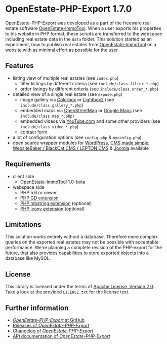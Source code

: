 OpenEstate-PHP-Export 1.7.0
===========================

OpenEstate-PHP-Export was developed as a part of the freeware real estate
software [OpenEstate-ImmoTool](https://openestate.org/). When a user exports his
properties to his website in PHP format, these scripts are transferred to the
webspace including real estate data in the `data` folder. This solution started
as an experiment, how to publish real estates from
[OpenEstate-ImmoTool](https://openestate.org/) on a website with as minimal
effort as possible for the user.


Features
--------

-   listing view of multiple real estates (see `index.php`)
    -   filter listings by different criteria (see `include/class.filter_*.php`)
    -   order listings by different criteria (see `include/class.order_*.php`)
-   detailed view of a single real estate (see `expose.php`)
    -   image gallery via [Colorbox](https://www.jacklmoore.com/colorbox/) or [Lightbox2](https://www.lokeshdhakar.com/projects/lightbox2/) (see `include/class.gallery_*.php`)
    -   embedded maps via [OpenStreetMap](https://www.openstreetmap.org/) or [Google Maps](https://www.google.com/) (see `include/class.map_*.php`)
    -   embedded videos via [YouTube.com](https://www.youtube.com/) and some other providers (see `include/class.video_*.php`)
    -   contact form
-   a lot of configuration options (see `config.php` & `myconfig.php`)
-   open source wrapper modules for
    [WordPress](https://github.com/OpenEstate/OpenEstate-PHP-Wrapper-WordPress),
    [CMS made simple](https://github.com/OpenEstate/OpenEstate-PHP-Wrapper-CMSms),
    [WebsiteBaker / BlackCat CMS / LEPTON CMS](https://github.com/OpenEstate/OpenEstate-PHP-Wrapper-WebsiteBaker) &
    [Joomla](https://github.com/OpenEstate/OpenEstate-PHP-Wrapper-Joomla)
    available


Requirements
------------

-   client side
    -   [OpenEstate-ImmoTool](https://openestate.org/) 1.0-beta
-   webspace side
    -   PHP 5.6 or newer
    -   [PHP GD extension](https://secure.php.net/manual/en/book.image.php)
    -   [PHP mbstring extension](https://secure.php.net/manual/en/book.mbstring.php) (optional)
    -   [PHP iconv extension](https://secure.php.net/manual/en/book.iconv.php) (optional)


Limitations
-----------

This solution works entirely without a database. Therefore more complex queries
on the exported real estates may not be possible with acceptable performance.
We're planning a complete revision of the PHP-export for the future, that also
provides capabilities to store exported objects into a database like MySQL.


License
-------

This library is licensed under the terms of
[Apache License, Version 2.0](https://www.apache.org/licenses/LICENSE-2.0.html).
Take a look at the provided [`LICENSE.txt`](LICENSE.txt) for the license text.


Further information
-------------------

-   [*OpenEstate-PHP-Export* at GitHub](https://github.com/OpenEstate/OpenEstate-PHP-Export)
-   [Releases of *OpenEstate-PHP-Export*](https://github.com/OpenEstate/OpenEstate-PHP-Export/releases)
-   [Changelog of *OpenEstate-PHP-Export*](https://github.com/OpenEstate/OpenEstate-PHP-Export/blob/master-1.7/CHANGELOG.md)
-   [API documentation of *OpenEstate-PHP-Export*](https://media.openestate.org/apidocs/OpenEstate-PHP-Export/)
